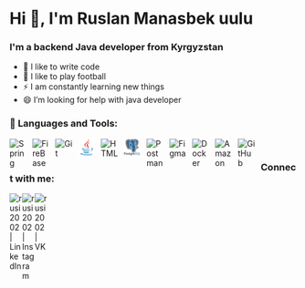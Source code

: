 # Hi 👋, I'm Ruslan Manasbek uulu

### I'm a backend Java developer from Kyrgyzstan
- 💪 I like to write code
-  🥅 I like to play football
- ⚡ I am constantly learning new things
- 😄 I’m looking for help with java developer


### 🧰 Languages and Tools:
[<img align="left" alt="Spring" width="30px" style="padding-right:10px;" src="https://javabeat.net/wp-content/uploads/2015/06/spring-logo.png" />][spring]
[<img align="left" alt="FireBase" width="30px" style="padding-right:10px;" src="https://d1muf25xaso8hp.cloudfront.net/https%3A%2F%2Fmeta-l.cdn.bubble.io%2Ff1678214001507x239515035225292830%2F1_ti5CnGh_T4Kqy5aCTLJRcg.png?w=&h=&auto=compress&dpr=1&fit=max" />][firebase]
[<img align="left" alt="Git" width="30px" style="padding-right:10px;" src="https://cdn.jsdelivr.net/gh/devicons/devicon/icons/git/git-original.svg" />][git]
[<img align="left" alt="Java" width="30px" style="padding-right:10px;" src="https://raw.githubusercontent.com/devicons/devicon/master/icons/java/java-original.svg" />][java]
[<img align="left" alt="HTML" width="30px" style="padding-right:10px;" src="https://cdn.jsdelivr.net/gh/devicons/devicon/icons/html5/html5-plain.svg" />][html]
[<img align="left" alt="PostgreSQL" width="30px" style="padding-right:10px;" src="https://raw.githubusercontent.com/devicons/devicon/master/icons/postgresql/postgresql-original-wordmark.svg" />][postgresql]
[<img align="left" alt="Postman" width="30px"  style="padding-right:10px;" src="https://cdn.worldvectorlogo.com/logos/postman.svg" />][postman]
[<img align="left" alt="Figma" width="30px" style="padding-right:10px;" src="https://logospng.org/download/figma/figma-2048.png" />][figma]
[<img align="left" alt="Docker" width="30px" style="padding-right:10px;" src="https://stickersllamita.com/wp-content/uploads/2022/02/Docker-logo-3.png" />][docker]
[<img align="left" alt="Amazon" width="30px" style="padding-right:10px;" src="https://upload.wikimedia.org/wikipedia/commons/thumb/9/93/Amazon_Web_Services_Logo.svg/1200px-Amazon_Web_Services_Logo.svg.png" />][amazon]
[<img align="left" alt="GitHub" width="30px" style="padding-right:10px;" src="https://cdn.jsdelivr.net/gh/devicons/devicon/icons/github/github-original.svg" />][github]

<br />


### Connect with me:
[<img align="left" alt="rusi2002 | LinkedIn" width="22px" src="https://cdn.jsdelivr.net/npm/simple-icons@v3/icons/linkedin.svg" />][linkedin]
[<img align="left" alt="rusi2002 | Instagram" width="22px" src="https://cdn.jsdelivr.net/npm/simple-icons@v3/icons/instagram.svg" />][instagram]
[<img align="left" alt="rusi2002 | VK" width="22px" src="https://cdn.jsdelivr.net/npm/simple-icons@v3/icons/vk.svg" />][vk]

<br />

[linkedin]: https://www.linkedin.com/in/rusi-kg-810180292/
[instagram]: https://www.instagram.com/rusi__official__/
[vk]: https://vk.com/id637811496
[spring]: https://spring.io/
[firebase]: https://firebase.google.com/
[git]: https://git-scm.com/
[java]: https://www.java.com/ru/
[html]: https://html.com/
[postgresql]: https://www.postgresql.org/
[postman]: https://www.postman.com/
[figma]: https://www.figma.com/files/recents-and-sharing/recently-viewed?fuid=1258717312990067375
[docker]: https://www.docker.com/
[amazon]: https://aws.amazon.com/ru/
[github]: https://github.com/rusi2002

